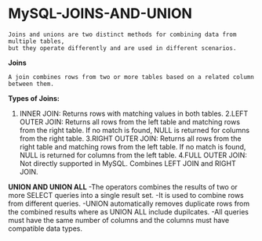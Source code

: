 # MySQL-JOINS-AND-UNION

    Joins and unions are two distinct methods for combining data from multiple tables,
    but they operate differently and are used in different scenarios.

**Joins**
 
    A join combines rows from two or more tables based on a related column between them. 

**Types of Joins:**

   1. INNER JOIN: Returns rows with matching values in both tables.
   2.LEFT OUTER JOIN: Returns all rows from the left table and matching rows from the right table.
                      If no match is found, NULL is returned for columns from the right table.
   3.RIGHT OUTER JOIN: Returns all rows from the right table and matching rows from the left table.
                      If no match is found, NULL is returned for columns from the left table.
   4.FULL OUTER JOIN: Not directly supported in MySQL. Combines LEFT JOIN and RIGHT JOIN.


**UNION AND UNION ALL**
    -The operators combines the results of two or more SELECT queries into a single result set.
    -It is used to combine rows from different queries.
    -UNION automatically removes duplicate rows from the combined results where as UNION ALL
     include dupilcates.
    -All queries must have the same number of columns and the columns must have compatible data types.
